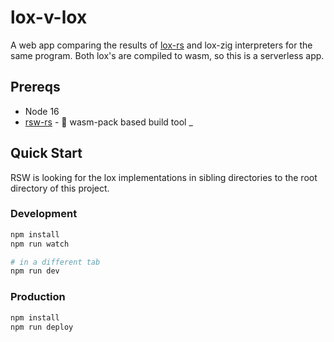 # lox-v-lox

A web app comparing the results of [lox-rs](https://github.com/mcmcgrath13/lox-rs) and lox-zig interpreters for the same program.  Both lox's are compiled to wasm, so this is a serverless app.

## Prereqs

- Node 16
- [rsw-rs](https://github.com/rwasm/rsw-rs) - 🦞 wasm-pack based build tool
_

## Quick Start

RSW is looking for the lox implementations in sibling directories to the root directory of this project.

### Development
```bash
npm install
npm run watch

# in a different tab
npm run dev
```

### Production
```bash
npm install
npm run deploy
```
